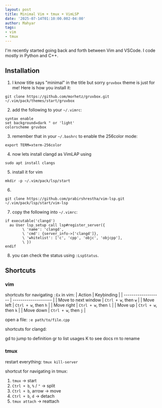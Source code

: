 ```yaml
---
layout: post
title: Minimal Vim + tmux + VimLSP 
date: '2025-07-14T01:10:00.002-04:00'
author: Mahyar
tags:
- vim
- tmux
---
```



I'm recently started going back and forth between Vim and VSCode. I code mostly in Python and C++. 

## Installation

1. I know title says "minimal" in the title but sorry `gruvbox` theme is just for me! Here is how you install it:
```
git clone https://github.com/morhetz/gruvbox.git ~/.vim/pack/themes/start/gruvbox
```

2. add the following to your `~/.vimrc`:
```
syntax enable
set background=dark " or 'light'
colorscheme gruvbox
```

3. remember that in your `~/.bashrc` to enable the 256color mode:
```
export TERM=xterm-256color
```

4. now lets install clangd as VimLAP using
```
sudo apt install clangs
```

5. install it for vim
 ```
mkdir -p ~/.vim/pack/lsp/start
```

6.
```
git clone https://github.com/prabirshrestha/vim-lsp.git ~/.vim/pack/lsp/start/vim-lsp
```

7. copy the following into `~/.vimrc`:
```
if executable('clangd')
  au User lsp_setup call lsp#register_server({
        \ 'name': 'clangd',
        \ 'cmd': {server_info->['clangd']},
        \ 'whitelist': ['c', 'cpp', 'objc', 'objcpp'],
        \ })
endif
```

8. you can check the status using `:LspStatus`.



## Shortcuts
### vim
shortcuts for navigating `:Ex` in vim:
| Action              | Keybinding           |
| ------------------- | -------------------- |
| Move to next window | `Ctrl + w`, then `w` |
| Move left           | `Ctrl + w`, then `h` |
| Move right          | `Ctrl + w`, then `l` |
| Move up             | `Ctrl + w`, then `k` |
| Move down           | `Ctrl + w`, then `j` |


open a file: `:e path/to/file.cpp`

shortcuts for clangd:

gd to jump to definition
gr to list usages
K to see docs
<leader>rn to rename

### tmux
restart everything: `tmux kill-server`

shortcut for navigating in tmux: 
1. `tmux` → start
2. `Ctrl + b`, `%` / `"` → split
3. `Ctrl + b`, arrow → move
4. `Ctrl + b`, `d` → detach
5. `tmux attach` → reattach

